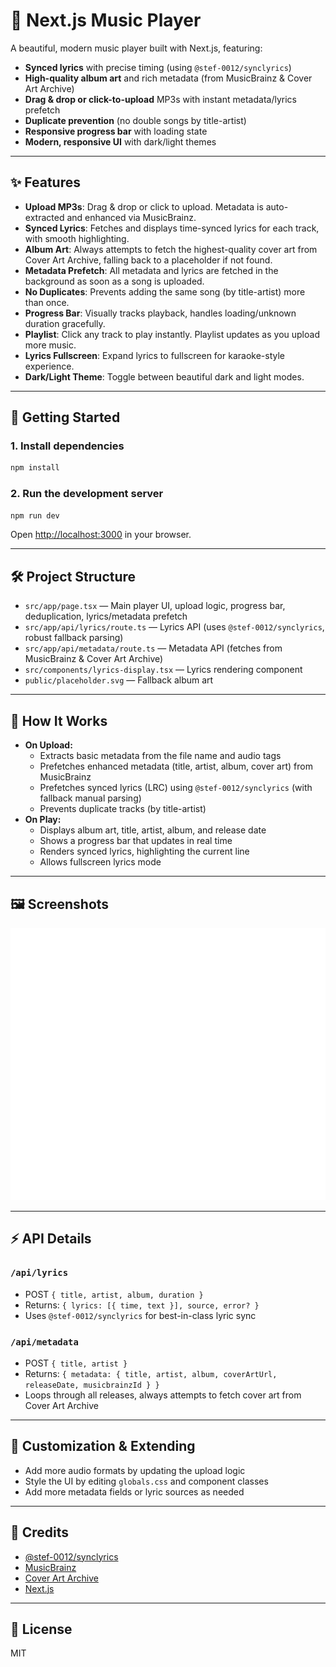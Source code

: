 # 🎵 Next.js Music Player

A beautiful, modern music player built with Next.js, featuring:

-   **Synced lyrics** with precise timing (using `@stef-0012/synclyrics`)
-   **High-quality album art** and rich metadata (from MusicBrainz & Cover Art Archive)
-   **Drag & drop or click-to-upload** MP3s with instant metadata/lyrics prefetch
-   **Duplicate prevention** (no double songs by title-artist)
-   **Responsive progress bar** with loading state
-   **Modern, responsive UI** with dark/light themes

---

## ✨ Features

-   **Upload MP3s**: Drag & drop or click to upload. Metadata is auto-extracted and enhanced via MusicBrainz.
-   **Synced Lyrics**: Fetches and displays time-synced lyrics for each track, with smooth highlighting.
-   **Album Art**: Always attempts to fetch the highest-quality cover art from Cover Art Archive, falling back to a placeholder if not found.
-   **Metadata Prefetch**: All metadata and lyrics are fetched in the background as soon as a song is uploaded.
-   **No Duplicates**: Prevents adding the same song (by title-artist) more than once.
-   **Progress Bar**: Visually tracks playback, handles loading/unknown duration gracefully.
-   **Playlist**: Click any track to play instantly. Playlist updates as you upload more music.
-   **Lyrics Fullscreen**: Expand lyrics to fullscreen for karaoke-style experience.
-   **Dark/Light Theme**: Toggle between beautiful dark and light modes.

---

## 🚀 Getting Started

### 1. Install dependencies

```sh
npm install
```

### 2. Run the development server

```sh
npm run dev
```

Open [http://localhost:3000](http://localhost:3000) in your browser.

---

## 🛠️ Project Structure

-   `src/app/page.tsx` — Main player UI, upload logic, progress bar, deduplication, lyrics/metadata prefetch
-   `src/app/api/lyrics/route.ts` — Lyrics API (uses `@stef-0012/synclyrics`, robust fallback parsing)
-   `src/app/api/metadata/route.ts` — Metadata API (fetches from MusicBrainz & Cover Art Archive)
-   `src/components/lyrics-display.tsx` — Lyrics rendering component
-   `public/placeholder.svg` — Fallback album art

---

## 🧠 How It Works

-   **On Upload:**
    -   Extracts basic metadata from the file name and audio tags
    -   Prefetches enhanced metadata (title, artist, album, cover art) from MusicBrainz
    -   Prefetches synced lyrics (LRC) using `@stef-0012/synclyrics` (with fallback manual parsing)
    -   Prevents duplicate tracks (by title-artist)
-   **On Play:**
    -   Displays album art, title, artist, album, and release date
    -   Shows a progress bar that updates in real time
    -   Renders synced lyrics, highlighting the current line
    -   Allows fullscreen lyrics mode

---

## 🖼️ Screenshots

![Music Player Screenshot](./public/placeholder.svg)

---

## ⚡ API Details

### `/api/lyrics`

-   POST `{ title, artist, album, duration }`
-   Returns: `{ lyrics: [{ time, text }], source, error? }`
-   Uses `@stef-0012/synclyrics` for best-in-class lyric sync

### `/api/metadata`

-   POST `{ title, artist }`
-   Returns: `{ metadata: { title, artist, album, coverArtUrl, releaseDate, musicbrainzId } }`
-   Loops through all releases, always attempts to fetch cover art from Cover Art Archive

---

## 📝 Customization & Extending

-   Add more audio formats by updating the upload logic
-   Style the UI by editing `globals.css` and component classes
-   Add more metadata fields or lyric sources as needed

---

## 🙏 Credits

-   [@stef-0012/synclyrics](https://www.npmjs.com/package/@stef-0012/synclyrics)
-   [MusicBrainz](https://musicbrainz.org/)
-   [Cover Art Archive](https://coverartarchive.org/)
-   [Next.js](https://nextjs.org/)

---

## 📄 License

MIT

